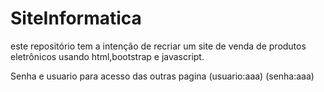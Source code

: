 # SiteInformatica
este repositório tem a intenção de recriar um site de venda de produtos eletrônicos usando html,bootstrap e javascript.

Senha e usuario para acesso das outras pagina (usuario:aaa) (senha:aaa)
